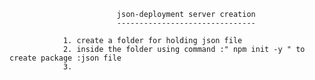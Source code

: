                             json-deployment server creation
                            -------------------------------

                1. create a folder for holding json file
                2. inside the folder using command :" npm init -y " to create package :json file
                3. 